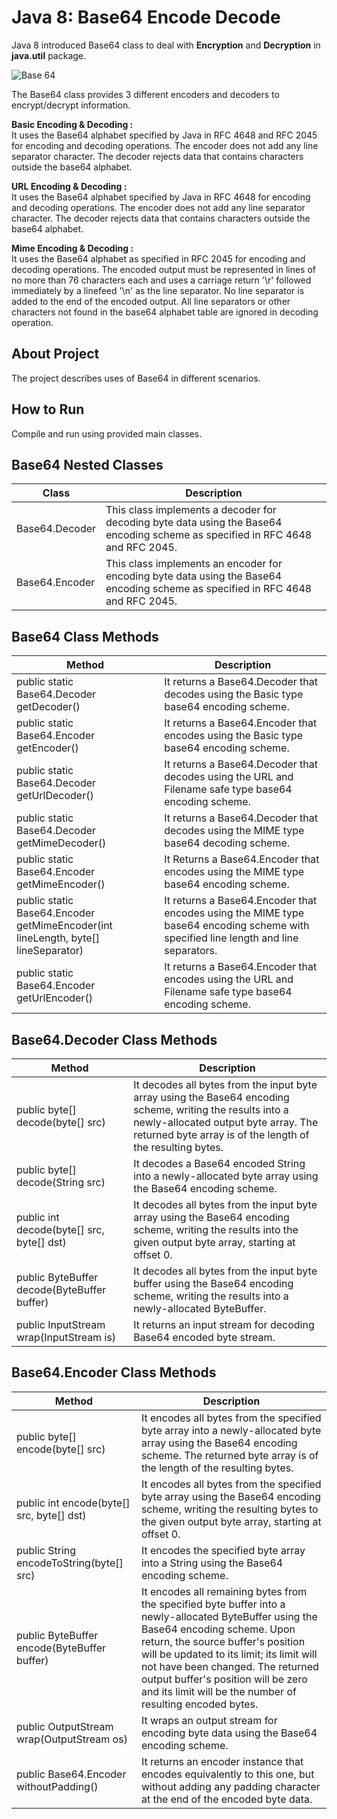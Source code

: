 # Java 8: Base64 Encode Decode
Java 8 introduced Base64 class to deal with **Encryption** and **Decryption** in **java.util** package. 

![Base 64](https://github.com/amanver16/ebooks_cheatsheets/blob/master/Images/Base64%20Java%208.jpg)  

The Base64 class provides 3 different encoders and decoders to encrypt/decrypt information.

**Basic Encoding & Decoding :**  
It uses the Base64 alphabet specified by Java in RFC 4648 and RFC 2045 for encoding and decoding operations. The encoder does not add any line separator character. The decoder rejects data that contains characters outside the base64 alphabet.  

**URL Encoding & Decoding :**  
It uses the Base64 alphabet specified by Java in RFC 4648 for encoding and decoding operations. The encoder does not add any line separator character. The decoder rejects data that contains characters outside the base64 alphabet.  

**Mime Encoding & Decoding :**  
It uses the Base64 alphabet as specified in RFC 2045 for encoding and decoding operations. The encoded output must be represented in lines of no more than 76 characters each and uses a carriage return '\r' followed immediately by a linefeed '\n' as the line separator. No line separator is added to the end of the encoded output. All line separators or other characters not found in the base64 alphabet table are ignored in decoding operation.  

## About Project
The project describes uses of Base64 in different scenarios.  

## How to Run 
Compile and run using provided main classes.

## Base64 Nested Classes
| **Class** | **Description** |
| ------------- | --------------- |
| Base64.Decoder | This class implements a decoder for decoding byte data using the Base64 encoding scheme as specified in RFC 4648 and RFC 2045. |
| Base64.Encoder | This class implements an encoder for encoding byte data using the Base64 encoding scheme as specified in RFC 4648 and RFC 2045. |

## Base64 Class Methods
| **Method** | **Description** |
| ------------- | --------------- |
| public static Base64.Decoder getDecoder() | It returns a Base64.Decoder that decodes using the Basic type base64 encoding scheme. |
| public static Base64.Encoder getEncoder() | It returns a Base64.Encoder that encodes using the Basic type base64 encoding scheme. |
| public static Base64.Decoder getUrlDecoder() | It returns a Base64.Decoder that decodes using the URL and Filename safe type base64 encoding scheme. |
| public static Base64.Decoder getMimeDecoder() | It returns a Base64.Decoder that decodes using the MIME type base64 decoding scheme. |
| public static Base64.Encoder getMimeEncoder() | It Returns a Base64.Encoder that encodes using the MIME type base64 encoding scheme. |
| public static Base64.Encoder getMimeEncoder(int lineLength, byte[] lineSeparator) | It returns a Base64.Encoder that encodes using the MIME type base64 encoding scheme with specified line length and line separators. |
| public static Base64.Encoder getUrlEncoder() | It returns a Base64.Encoder that encodes using the URL and Filename safe type base64 encoding scheme. |  

## Base64.Decoder Class Methods
| **Method** | **Description** |
| ------------- | --------------- |
| public byte[] decode(byte[] src) | It decodes all bytes from the input byte array using the Base64 encoding scheme, writing the results into a newly-allocated output byte array. The returned byte array is of the length of the resulting bytes. |
| public byte[] decode(String src) | It decodes a Base64 encoded String into a newly-allocated byte array using the Base64 encoding scheme. |
| public int decode(byte[] src, byte[] dst) | It decodes all bytes from the input byte array using the Base64 encoding scheme, writing the results into the given output byte array, starting at offset 0. |
| public ByteBuffer decode(ByteBuffer buffer) | It decodes all bytes from the input byte buffer using the Base64 encoding scheme, writing the results into a newly-allocated ByteBuffer. |
| public InputStream wrap(InputStream is) | It returns an input stream for decoding Base64 encoded byte stream. |  

## Base64.Encoder Class Methods
| **Method** | **Description** |
| ------------- | --------------- |
| public byte[] encode(byte[] src) | It encodes all bytes from the specified byte array into a newly-allocated byte array using the Base64 encoding scheme. The returned byte array is of the length of the resulting bytes. |
| public int encode(byte[] src, byte[] dst) | It encodes all bytes from the specified byte array using the Base64 encoding scheme, writing the resulting bytes to the given output byte array, starting at offset 0. |
| public String encodeToString(byte[] src) | It encodes the specified byte array into a String using the Base64 encoding scheme. |
| public ByteBuffer encode(ByteBuffer buffer) | It encodes all remaining bytes from the specified byte buffer into a newly-allocated ByteBuffer using the Base64 encoding scheme. Upon return, the source buffer's position will be updated to its limit; its limit will not have been changed. The returned output buffer's position will be zero and its limit will be the number of resulting encoded bytes. |
| public OutputStream wrap(OutputStream os) | It wraps an output stream for encoding byte data using the Base64 encoding scheme. |
| public Base64.Encoder withoutPadding() | It returns an encoder instance that encodes equivalently to this one, but without adding any padding character at the end of the encoded byte data. |